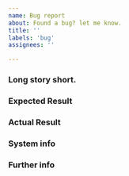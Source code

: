 ```yaml
---
name: Bug report
about: Found a bug? let me know.
title: ''
labels: 'bug'
assignees: ''

---
```


### Long story short.
<!--
The bug in general.
-->


### Expected Result
<!--
What should have happened if the bug wasn't there?
-->

### Actual Result
<!-- What happened exactly? If you have a traceback, please provide all of it. -->

### System info
<!-- The OS you got the bug on, And the Python version. -->

### Further info
<!-- Any further info or images go here. -->